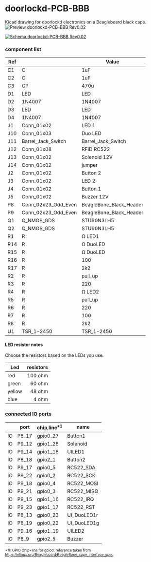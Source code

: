 # doorlockd-PCB-BBB

Kicad drawing for doorlockd electronics on a Beagleboard black cape.
<img src="https://raw.githubusercontent.com/wie-niet/doorlockd-PCB-BBB/master/preview-rev0.02.png" alt="Preview doorlockd-PCB-BBB Rev0.02">

[<img src="https://raw.githubusercontent.com/wie-niet/doorlockd-PCB-BBB/master/schematic-rev0.02.png" alt="Schema doorlockd-PCB-BBB Rev0.02">](https://github.com/wie-niet/doorlockd-PCB-BBB/blob/master/schematic-rev0.02.pdf)




### component list
|Ref| |Value|
| --- | --- | --- |
|C1|C|1uF |
|C2|C|1uF|
|C3|CP|470u|
|D1|LED|LED|
|D2|1N4007|1N4007|
|D3|LED|LED|
|D4|1N4007|1N4007|
|J1|Conn_01x02|LED 1|
|J10|Conn_01x03|Duo LED|
|J11|Barrel_Jack_Switch|Barrel_Jack_Switch|
|J12|Conn_01x08|RFID RC522|
|J13|Conn_01x02|Solenoid 12V|
|J14|Conn_01x02|jumper|
|J2|Conn_01x02|Button 2|
|J3|Conn_01x02|LED 2|
|J4|Conn_01x02|Button 1|
|J5|Conn_01x02|Buzzer 12V|
|P8|Conn_02x23_Odd_Even|BeagleBone_Black_Header|
|P9|Conn_02x23_Odd_Even|BeagleBone_Black_Header|
|Q1|Q_NMOS_GDS|STU60N3LH5|
|Q2|Q_NMOS_GDS|STU60N3LH5|
|R1|R|Ω LED1 |
|R14|R|Ω DuoLED|
|R15|R|Ω DuoLED|
|R16|R|100|
|R17|R|2k2|
|R2|R|pull_up|
|R3|R|220|
|R4|R|Ω LED2|
|R5|R|pull_up|
|R6|R|220|
|R7|R|100|
|R8|R|2k2|
|U1|TSR_1-2450|TSR_1-2450|

#### LED resistor notes
Choose the resistors based on the LEDs you use.

|Led |resistors|
| --- | ---: |
|red | 100 ohm|
|green | 60 ohm|
|yellow | 48 ohm|
|blue |4 ohm|


### connected IO ports
| |port|chip,line<sup>\*1</sup>|name|
| --- | --- | --- | --- |
|IO|P8_17|gpio0_27|Button1|
|IO|P9_12|gpio1_28|Solenoid|
|IO|P9_14|gpio1_18|UILED1|
|IO|P8_18|gpio2_1|Button2|
|IO|P9_17|gpio0_5|RC522_SDA|
|IO|P9_22|gpio0_2|RC522_SCK|
|IO|P9_18|gpio0_4|RC522_MOSI|
|IO|P9_21|gpio0_3|RC522_MISO|
|IO|P9_15|gpio1_16|RC522_IRQ|
|IO|P9_23|gpio1_17|RC522_RST|
|IO|P8_13|gpio0_23|UI_DuoLED1r|
|IO|P8_19|gpio0_22|UI_DuoLED1g|
|IO|P9_16|gpio1_19|UILED2|
|IO|P8_9|gpio2_5|Buzzer|

<sub>*\*1):* GPIO Chip+line for gpiod, reference taken from https://elinux.org/Beagleboard:BeagleBone_cape_interface_spec </sub>
